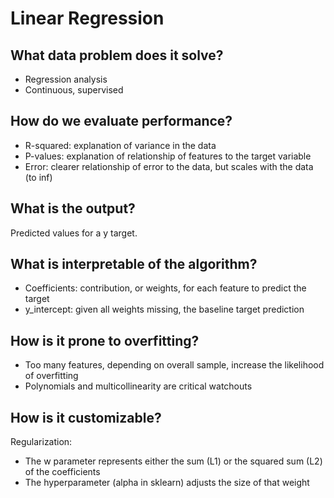 # Linear Regression
## What data problem does it solve?

* Regression analysis 
* Continuous, supervised

## How do we evaluate performance?

* R-squared: explanation of variance in the data 
* P-values: explanation of relationship of features to the target variable 
* Error: clearer relationship of error to the data, but scales with the data (to inf)

## What is the output?

Predicted values for a y target.

## What is interpretable of the algorithm?

* Coefficients: contribution, or weights, for each feature to predict the target 
* y_intercept: given all weights missing, the baseline target prediction

## How is it prone to overfitting?

* Too many features, depending on overall sample, increase the likelihood of overfitting 
* Polynomials and multicollinearity are critical watchouts

## How is it customizable?

Regularization:
* The w parameter represents either the sum (L1) or the squared sum (L2) of the coefficients 
* The hyperparameter (alpha in sklearn) adjusts the size of that weight
